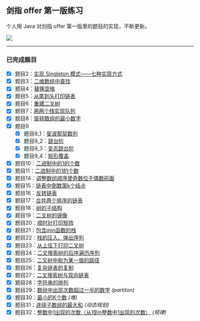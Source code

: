 ## 剑指 offer 第一版练习

个人用 Java 对剑指 offer 第一版里的题目的实现，不断更新。

![](http://ojpgmz933.bkt.clouddn.com/17-11-11/5962200.jpg)

---

### 已完成题目

- [x] 题目2：[实现 Singleton 模式——七种实现方式](https://github.com/Skyexu/point-to-offer/blob/master/src/Question02.java)
- [x] 题目3：[二维数组中查找](https://github.com/Skyexu/point-to-offer/blob/master/src/Question03.java)
- [x] 题目4：[替换空格](https://github.com/Skyexu/point-to-offer/blob/master/src/Question04.java)
- [x] 题目5：[从尾到头打印链表](https://github.com/Skyexu/point-to-offer/blob/master/src/Question05.java)
- [x] 题目6：[重建二叉树](https://github.com/Skyexu/point-to-offer/blob/master/src/Question06.java)
- [x] 题目7：[用两个栈实现队列](https://github.com/Skyexu/point-to-offer/blob/master/src/Question07.java)
- [x] 题目8：[旋转数组的最小数字](https://github.com/Skyexu/point-to-offer/blob/master/src/Question08.java)
- [x] 题目9
    - [x] 题目9_1：[斐波那契数列](https://github.com/Skyexu/point-to-offer/blob/master/src/Question09_1.java)
    - [x] 题目9_2：[跳台阶](https://github.com/Skyexu/point-to-offer/blob/master/src/Question09_2.java)
    - [x] 题目9_3：[变态跳台阶](https://github.com/Skyexu/point-to-offer/blob/master/src/Question09_3.java)
    - [x] 题目9_4：[矩形覆盖](https://github.com/Skyexu/point-to-offer/blob/master/src/Question09_4.java)
- [x] 题目10：[二进制中的1的个数](https://github.com/Skyexu/point-to-offer/blob/master/src/Question10.java)
- [x] 题目11：[二进制中的1的个数](https://github.com/Skyexu/point-to-offer/blob/master/src/Question11.java)
- [x] 题目14：[调整数组顺序使奇数位于偶数前面](https://github.com/Skyexu/point-to-offer/blob/master/src/Question14.java)
- [x] 题目15：[链表中倒数第k个结点](https://github.com/Skyexu/point-to-offer/blob/master/src/Question15.java)
- [x] 题目16：[反转链表](https://github.com/Skyexu/point-to-offer/blob/master/src/Question16.java)
- [x] 题目17：[合并两个排序的链表](https://github.com/Skyexu/point-to-offer/blob/master/src/Question17.java)
- [x] 题目18：[树的子结构](https://github.com/Skyexu/point-to-offer/blob/master/src/Question18.java)
- [x] 题目19：[二叉树的镜像](https://github.com/Skyexu/point-to-offer/blob/master/src/Question19.java)
- [x] 题目20：[顺时针打印矩阵](https://github.com/Skyexu/point-to-offer/blob/master/src/Question20.java)
- [x] 题目21：[包含min函数的栈](https://github.com/Skyexu/point-to-offer/blob/master/src/Question21.java)
- [x] 题目22：[栈的压入、弹出序列](https://github.com/Skyexu/point-to-offer/blob/master/src/Question22.java)
- [x] 题目23：[从上往下打印二叉树](https://github.com/Skyexu/point-to-offer/blob/master/src/Question23.java)
- [x] 题目24：[二叉搜索树的后序遍历序列](https://github.com/Skyexu/point-to-offer/blob/master/src/Question24.java)
- [x] 题目25：[二叉树中和为某一值的路径](https://github.com/Skyexu/point-to-offer/blob/master/src/Question25.java)
- [x] 题目26：[复杂链表的复制](https://github.com/Skyexu/point-to-offer/blob/master/src/Question26.java)
- [x] 题目27：[二叉搜索树与双向链表](https://github.com/Skyexu/point-to-offer/blob/master/src/Question27.java)
- [x] 题目28：[字符串的排列](https://github.com/Skyexu/point-to-offer/blob/master/src/Question28.java)
- [x] 题目29：[数组中出现次数超过一半的数字](https://github.com/Skyexu/point-to-offer/blob/master/src/Question29.java) *(partiton)*
- [x] 题目30：[最小的K个数](https://github.com/Skyexu/point-to-offer/blob/master/src/Question30.java) *(堆)*
- [x] 题目31：[连续子数组的最大和](https://github.com/Skyexu/point-to-offer/blob/master/src/Question31.java) *(动态规划)*
- [x] 题目32：[整数中1出现的次数（从1到n整数中1出现的次数）](https://github.com/Skyexu/point-to-offer/blob/master/src/Question32.java) *(规律)*
